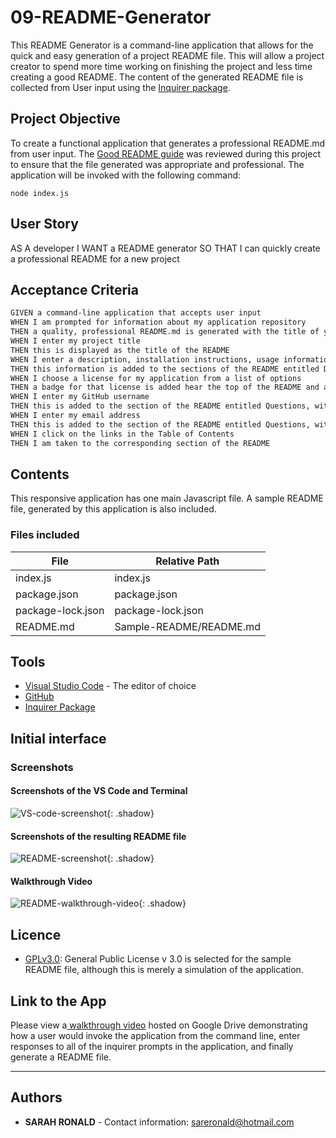 # 09-README-Generator

This README Generator is a command-line application that allows for the quick and easy generation of a project README file. This will allow a project creator to spend more time working on finishing the project and less time creating a good README. The content of the generated README file is collected from User input using the [Inquirer package](https://www.npmjs.com/package/inquirer).

## Project Objective

To create a functional application that generates a professional README.md from user input. The [Good README guide](../../01-HTML-Git-CSS/04-Supplemental/Good-README-Guide/README.md) was reviewed during this project to ensure that the file generated was appropriate and professional.
The application will be invoked with the following command:

```
node index.js
```

## User Story

AS A developer
I WANT a README generator
SO THAT I can quickly create a professional README for a new project

## Acceptance Criteria

```md
GIVEN a command-line application that accepts user input
WHEN I am prompted for information about my application repository
THEN a quality, professional README.md is generated with the title of your project and sections entitled Description, Table of Contents, Installation, Usage, License, Contributing, Tests, and Questions
WHEN I enter my project title
THEN this is displayed as the title of the README
WHEN I enter a description, installation instructions, usage information, contribution guidelines, and test instructions
THEN this information is added to the sections of the README entitled Description, Installation, Usage, Contributing, and Tests
WHEN I choose a license for my application from a list of options
THEN a badge for that license is added hear the top of the README and a notice is added to the section of the README entitled License that explains which license the application is covered under
WHEN I enter my GitHub username
THEN this is added to the section of the README entitled Questions, with a link to my GitHub profile
WHEN I enter my email address
THEN this is added to the section of the README entitled Questions, with instructions on how to reach me with additional questions
WHEN I click on the links in the Table of Contents
THEN I am taken to the corresponding section of the README
```

## Contents

This responsive application has one main Javascript file. A sample README file, generated by this application is also included.

### Files included

| File              | Relative Path           |
| ----------------- | ----------------------- |
| index.js          | index.js                |
| package.json      | package.json            |
| package-lock.json | package-lock.json       |
| README.md         | Sample-README/README.md |

## Tools

- [Visual Studio Code](https://code.visualstudio.com/) - The editor of choice
- [GitHub](https://github.com/)
- [Inquirer Package](https://www.npmjs.com/package/inquirer)

## Initial interface

### Screenshots

#### Screenshots of the VS Code and Terminal

![VS-code-screenshot](https://user-images.githubusercontent.com/67722377/96407010-357a4a80-122c-11eb-8984-e184d115abb6.png){: .shadow}

#### Screenshots of the resulting README file

![README-screenshot](https://user-images.githubusercontent.com/67722377/96407135-6fe3e780-122c-11eb-8585-8b46c06a71fa.png){: .shadow}

#### Walkthrough Video

![README-walkthrough-video](https://user-images.githubusercontent.com/67722377/96407161-7c684000-122c-11eb-9743-2a6e5105570e.gif){: .shadow}

## Licence

- [GPLv3.0](http://www.apache.org/licenses/): General Public License v 3.0 is selected for the sample README file, although this is merely a simulation of the application.

## Link to the App

Please view a<a href="https://drive.google.com/file/d/19Q13qRAQJHd6vnvilFdllRKhnXBZ6yRH/view?usp=sharing"> walkthrough video</a> hosted on Google Drive demonstrating how a user would invoke the application from the command line, enter responses to all of the inquirer prompts in the application, and finally generate a README file.<hr>

## Authors

- **SARAH RONALD** -
  Contact information:
  sareronald@hotmail.com
